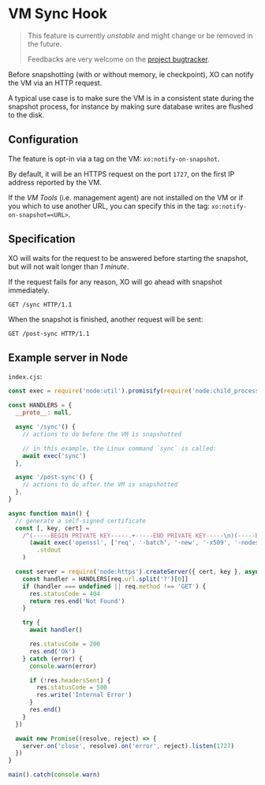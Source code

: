 # VM Sync Hook

> This feature is currently _unstable_ and might change or be removed in the future.
>
> Feedbacks are very welcome on the [project bugtracker](https://github.com/vatesfr/xen-orchestra/issues).

Before snapshotting (with or without memory, ie checkpoint), XO can notify the VM via an HTTP request.

A typical use case is to make sure the VM is in a consistent state during the snapshot process, for instance by making sure database writes are flushed to the disk.

## Configuration

The feature is opt-in via a tag on the VM: `xo:notify-on-snapshot`.

By default, it will be an HTTPS request on the port `1727`, on the first IP address reported by the VM.

If the _VM Tools_ (i.e. management agent) are not installed on the VM or if you which to use another URL, you can specify this in the tag: `xo:notify-on-snapshot=<URL>`.

## Specification

XO will waits for the request to be answered before starting the snapshot, but will not wait longer than _1 minute_.

If the request fails for any reason, XO will go ahead with snapshot immediately.

```http
GET /sync HTTP/1.1
```

When the snapshot is finished, another request will be sent:

```http
GET /post-sync HTTP/1.1
```

## Example server in Node

`index.cjs`:

```js
const exec = require('node:util').promisify(require('node:child_process').execFile)

const HANDLERS = {
  __proto__: null,

  async '/sync'() {
    // actions to do before the VM is snapshotted

    // in this example, the Linux command `sync` is called:
    await exec('sync')
  },

  async '/post-sync'() {
    // actions to do after the VM is snapshotted
  },
}

async function main() {
  // generate a self-signed certificate
  const [, key, cert] =
    /^(-----BEGIN PRIVATE KEY-----.+-----END PRIVATE KEY-----\n)(-----BEGIN CERTIFICATE-----.+-----END CERTIFICATE-----\n)$/s.exec(
      (await exec('openssl', ['req', '-batch', '-new', '-x509', '-nodes', '-newkey', 'rsa:2048', '-keyout', '-']))
        .stdout
    )

  const server = require('node:https').createServer({ cert, key }, async function onRequest(req, res) {
    const handler = HANDLERS[req.url.split('?')[0]]
    if (handler === undefined || req.method !== 'GET') {
      res.statusCode = 404
      return res.end('Not Found')
    }

    try {
      await handler()

      res.statusCode = 200
      res.end('Ok')
    } catch (error) {
      console.warn(error)

      if (!res.headersSent) {
        res.statusCode = 500
        res.write('Internal Error')
      }
      res.end()
    }
  })

  await new Promise((resolve, reject) => {
    server.on('close', resolve).on('error', reject).listen(1727)
  })
}

main().catch(console.warn)
```
